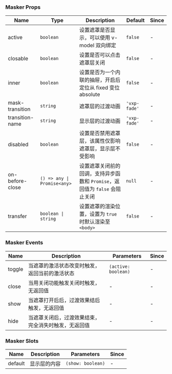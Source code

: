 ### Masker Props

| Name            | Type                        | Description                                                                        | Default       | Since |
| --------------- | --------------------------- | --------------------------------------------------------------------------- | ------------ | --- |
| active          | `boolean`                   | 设置遮罩是否显示，可以使用 v-model 双向绑定                                 | `false`      | - |
| closable        | `boolean`                   | 设置是否可以点击遮罩层关闭                                                  | `false`      | - |
| inner           | `boolean`                   | 设置是否为一个内联的抽屉，开启后定位从 fixed 变位 absolute                  | `false`      | - |
| mask-transition | `string`                    | 遮罩层的过渡动画                                                            | `'vxp-fade'` | - |
| transition-name | `string`                    | 显示层的过渡动画                                                            | `'vxp-fade'` | - |
| disabled        | `boolean`                   | 设置是否禁用遮罩层，该属性仅影响遮罩层，显示层不受影响                      | `false`      | - |
| on-before-close | `() => any \| Promise<any>` | 设置遮罩关闭前的回调，支持异步函数和 `Promise`，返回值为 `false` 会阻止关闭 | `null`       | - |
| transfer        | `boolean \| string`         | 设置遮罩的渲染位置，设置为 `true` 时默认渲染至 `<body>`                     | `false`      | - |

### Masker Events

| Name   | Description                                                 | Parameters                | Since |
| ------ | ---------------------------------------------------- | ------------------- | --- |
| toggle | 当遮罩的激活状态改变时触发，返回当前的激活状态       | `(active: boolean)` | - |
| close  | 当用关闭功能触发关闭时触发，无返回值                 | -                   | - |
| show   | 当遮罩打开后后，过渡效果结后触发，无返回值           | -                   | - |
| hide   | 当遮罩关闭后，过渡效果结束，完全消失时触发，无返回值 | -                   | - |

### Masker Slots

| Name    | Description         | Parameters              | Since |
| ------- | ------------ | ----------------- | --- |
| default | 显示层的内容 | `(show: boolean)` | - |

